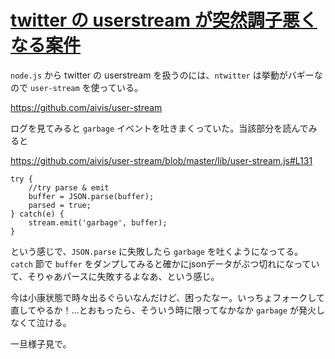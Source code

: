 # [twitter の userstream が突然調子悪くなる案件](/2013/12/12/tenor-twitter-userstream-suddenly-e-case.html)

 `node.js` から twitter の userstream を扱うのには、`ntwitter` は挙動がバギーなので `user-stream` を使っている。

https://github.com/aivis/user-stream

ログを見てみると `garbage` イベントを吐きまくっていた。当該部分を読んでみると

https://github.com/aivis/user-stream/blob/master/lib/user-stream.js#L131

```
try {
    //try parse & emit
    buffer = JSON.parse(buffer);
    parsed = true;
} catch(e) {
    stream.emit('garbage', buffer);
}
```

という感じで、`JSON.parse` に失敗したら `garbage` を吐くようになってる。`catch` 節で `buffer` をダンプしてみると確かにjsonデータがぶつ切れになっていて、そりゃあパースに失敗するよなあ、という感じ。

今は小康状態で時々出るぐらいなんだけど、困ったなー。いっちょフォークして直してやるか！...とおもったら、そういう時に限ってなかなか `garbage` が発火しなくて泣ける。

一旦様子見で。
